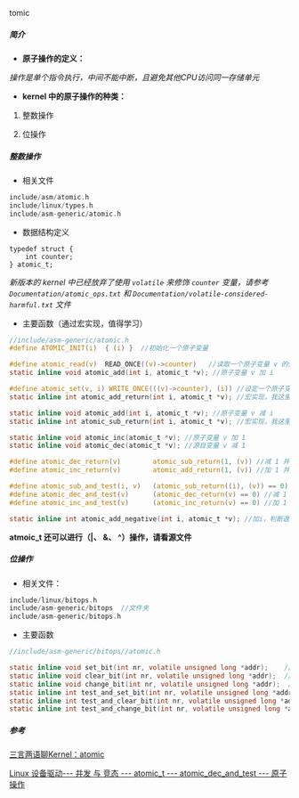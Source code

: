tomic

##### 简介

* **原子操作的定义：**

*操作是单个指令执行，中间不能中断，且避免其他CPU访问同一存储单元*

* **kernel 中的原子操作的种类：**

1. 整数操作

2. 位操作 

##### 整数操作

* 相关文件

```c
include/asm/atomic.h
include/linux/types.h
include/asm-generic/atomic.h
```

* 数据结构定义

```
typedef struct {
	int counter;
} atomic_t;
```

*新版本的 kernel 中已经放弃了使用 `volatile` 来修饰 `counter` 变量，请参考 `Documentation/atomic_ops.txt` 和 `Documentation/volatile-considered-harmful.txt` 文件*

* 主要函数（通过宏实现，值得学习）

```c
//include/asm-generic/atomic.h
#define ATOMIC_INIT(i)	{ (i) }  //初始化一个原子变量

#define atomic_read(v)	READ_ONCE((v)->counter)   //读取一个原子变量 v 的值
static inline void atomic_add(int i, atomic_t *v); //原子变量 v 加 i

#define atomic_set(v, i) WRITE_ONCE(((v)->counter), (i)) //设定一个原子变量 v 的值为 i
static inline int atomic_add_return(int i, atomic_t *v); //宏实现，我这里是简写；原子变量 v 加 i，并返回相加后的原子变量值

static inline void atomic_add(int i, atomic_t *v); //原子变量 v 减 i
static inline int atomic_sub_return(int i, atomic_t *v); //宏实现，我这里是简写；原子变量 v 减 i，并返回相减后的原子变量值

static inline void atomic_inc(atomic_t *v); //原子变量 v 加 1
static inline void atomic_dec(atomic_t *v); //源自变量 v 减 1

#define atomic_dec_return(v)		atomic_sub_return(1, (v)) //减 1 并返回新值
#define atomic_inc_return(v)		atomic_add_return(1, (v)) //加 1 并返回新值

#define atomic_sub_and_test(i, v)	(atomic_sub_return((i), (v)) == 0) //减 i 并判断返回值是否为0
#define atomic_dec_and_test(v)		(atomic_dec_return(v) == 0) //减 1 并判断返回值是否为0
#define atomic_inc_and_test(v)		(atomic_inc_return(v) == 0) //加 1 并判断返回值是否为0

static inline int atomic_add_negative(int i, atomic_t *v); //加i，判断返回值是否小于 0，小于0为真
```

**atmoic_t 还可以进行（|、 &、 ^）操作，请看源文件**

##### 位操作

* 相关文件：

```c
include/linux/bitops.h
include/asm-generic/bitops  //文件夹
include/asm-generic/bitops.h
```

* 主要函数

```c
//include/asm-generic/bitops//atomic.h

static inline void set_bit(int nr, volatile unsigned long *addr);    //将addr地址的nr位置为1  
static inline void clear_bit(int nr, volatile unsigned long *addr);  //将addr地址的nr位清0  
static inline void change_bit(int nr, volatile unsigned long *addr);  //对addr地址的nr位反置  
static inline int test_and_set_bit(int nr, volatile unsigned long *addr);    //将addr地址的nr位置为1，并返回此位原始值（0或1）  
static inline int test_and_clear_bit(int nr, volatile unsigned long *addr); //将addr地址的nr清0，并返回此位原始值（0或1）  
static inline int test_and_change_bit(int nr, volatile unsigned long *addr); //将addr地址的nr位反置，并返回此位原始值（0或1）  
```


##### 参考

[三言两语聊Kernel：atomic](http://laoar.net/blogs/361/)

[Linux 设备驱动--- 并发 与 竞态 --- atomic_t --- atomic_dec_and_test --- 原子操作 ](http://blog.csdn.net/yikai2009/article/details/8650221)


